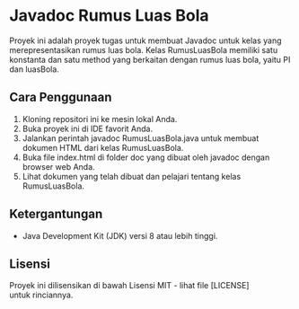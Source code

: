 # Javadoc Rumus Luas Bola
Proyek ini adalah proyek tugas untuk membuat Javadoc untuk kelas yang merepresentasikan rumus luas bola. Kelas RumusLuasBola memiliki satu konstanta dan satu method yang berkaitan dengan rumus luas bola, yaitu PI dan luasBola.

## Cara Penggunaan
1. Kloning repositori ini ke mesin lokal Anda.
2. Buka proyek ini di IDE favorit Anda.
3. Jalankan perintah javadoc RumusLuasBola.java untuk membuat dokumen HTML dari kelas RumusLuasBola.
4. Buka file index.html di folder doc yang dibuat oleh javadoc dengan browser web Anda.
5. Lihat dokumen yang telah dibuat dan pelajari tentang kelas RumusLuasBola.

## Ketergantungan
- Java Development Kit (JDK) versi 8 atau lebih tinggi.

## Lisensi
Proyek ini dilisensikan di bawah Lisensi MIT - lihat file [LICENSE] untuk rinciannya.